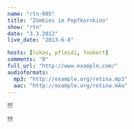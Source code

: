 ```yaml
---
name: "rtn-005"
title: "Zombies im Popfkornkino"
show: "rtn"
date: "3.3.2012"
live_date: "2013-6-8"

hosts: [lukas, pfleidi, foobert]
comments: "8"
full_url: "http://www.example.com/"
audioformats:
  mp3: "http://example.org/retina.mp3"
  aac: "http://example.org/retina.m4a"
---
```

!!!

!!!
